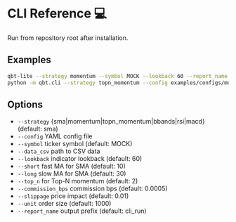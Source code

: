 # CLI Reference 💻

Run from repository root after installation.

## Examples
```bash
qbt-lite --strategy momentum --symbol MOCK --lookback 60 --report_name cli_mom
python -m qbt.cli --strategy topn_momentum --config examples/configs/multi_momentum.yml --report_name demo_multi
```

## Options
- `--strategy` {sma|momentum|topn_momentum|bbands|rsi|macd} (default: sma)
- `--config` YAML config file
- `--symbol` ticker symbol (default: MOCK)
- `--data_csv` path to CSV data
- `--lookback` indicator lookback (default: 60)
- `--short` fast MA for SMA (default: 10)
- `--long` slow MA for SMA (default: 30)
- `--top_n` for Top-N momentum (default: 2)
- `--commission_bps` commission bps (default: 0.0005)
- `--slippage` price impact (default: 0.01)
- `--unit` order size (default: 1000)
- `--report_name` output prefix (default: cli_run)
